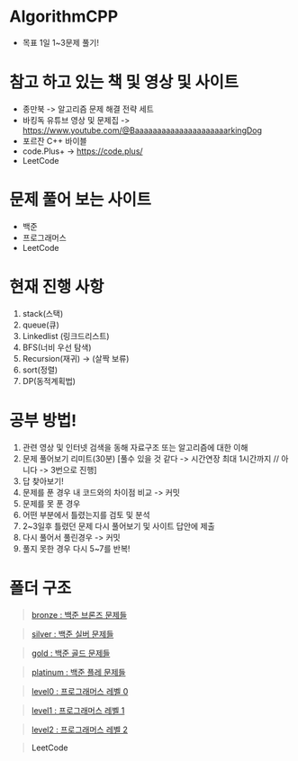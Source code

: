 # AlgorithmCPP

-  목표 1일 1~3문제 풀기!

# 참고 하고 있는 책 및 영상 및 사이트 
-  종만북 -> 알고리즘 문제 해결 전략 세트
-  바킹독 유튜브 영상 및 문제집 -> https://www.youtube.com/@BaaaaaaaaaaaaaaaaaaaaarkingDog
-  포르잔 C++ 바이블
-  code.Plus+ -> https://code.plus/
-  LeetCode

# 문제 풀어 보는 사이트
-  백준
-  프로그래머스
-  LeetCode

# 현재 진행 사항
1. stack(스택)
2. queue(큐)
3. Linkedlist (링크드리스트)
4. BFS(너비 우선 탐색)
5. Recursion(재귀)  -> (살짝 보류)
6. sort(정렬)
7. DP(동적계획법)

# 공부 방법!
1. 관련 영상 및 인터넷 검색을 동해 자료구조 또는 알고리즘에 대한 이해
2. 문제 풀어보기 리미트(30분) [풀수 있을 것 같다 -> 시간연장 최대 1시간까지  // 아니다 -> 3번으로 진행] 
3. 답 찾아보기!
4. 문제를 푼 경우 내 코드와의 차이점 비교 -> 커밋
5. 문제를 못 푼 경우
6. 어떤 부분에서 틀렸는지를 검토 및 분석
7. 2~3일후 틀렸던 문제 다시 풀어보기 및 사이트 답안에 제출
8. 다시 풀어서 풀린경우 -> 커밋
9. 풀지 못한 경우 다시 5~7를 반복!

#  폴더 구조
> <a href="https://github.com/LSapee/AlgorithmCPP/tree/main/boj_bronze">bronze : 백준 브론즈 문제들</a>

> <a href="https://github.com/LSapee/AlgorithmCPP/tree/main/boj_silver">silver : 백준 실버 문제들</a>

> <a href="https://github.com/LSapee/AlgorithmCPP/tree/main/boj_gold">gold : 백준 골드 문제들</a>

> <a href="https://github.com/LSapee/AlgorithmCPP/tree/main/boj_platinum">platinum : 백준 플레 문제들</a>

> <a href="https://github.com/LSapee/AlgorithmCPP/tree/main/level0">level0 : 프로그래머스 레벨 0 </a>

> <a href="https://github.com/LSapee/AlgorithmCPP/tree/main/level01">level1 : 프로그래머스 레벨 1 </a>

> <a href="https://github.com/LSapee/AlgorithmCPP/tree/main/level02">level2 : 프로그래머스 레벨 2 </a>

> <a>LeetCode</a>

